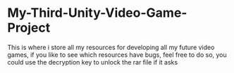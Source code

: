 # My-Third-Unity-Video-Game-Project
This is where i store all my resources for developing all my future video games, if you like to see which resources have bugs, feel free to do so, you could use the decryption key to unlock the rar file if it asks
